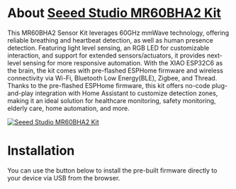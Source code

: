 # About [Seeed Studio MR60BHA2 Kit](https://www.seeedstudio.com/MR60BHA2-60GHz-mmWave-Sensor-Breathing-and-Heartbeat-Module-p-5945.html)

This MR60BHA2 Sensor Kit leverages 60GHz mmWave technology, offering reliable breathing and heartbeat detection, as well as human presence detection. Featuring light level sensing, an RGB LED for customizable interaction, and support for extended sensors/actuators, it provides next-level sensing for more responsive automation. With the XIAO ESP32C6 as the brain, the kit comes with pre-flashed ESPHome firmware and wireless connectivity via Wi-Fi, Bluetooth Low Energy(BLE), Zigbee, and Thread. Thanks to the pre-flashed ESPHome firmware, this kit offers no-code plug-and-play integration with Home Assistant to customize detection zones, making it an ideal solution for healthcare monitoring, safety monitoring, elderly care, home automation, and more.

[![Seeed Studio MR60BHA2 Kit](https://files.seeedstudio.com/wiki/mmwave-for-xiao/mr60/2-mmWave-45font.jpg)](https://www.seeedstudio.com/MR60BHA2-60GHz-mmWave-Sensor-Breathing-and-Heartbeat-Module-p-5945.html)

# Installation

You can use the button below to install the pre-built firmware directly to your device via USB from the browser.

<esp-web-install-button manifest="./firmware/seeedstudio-mr60bha2-kit.manifest.json"></esp-web-install-button>

<script type="module" src="https://unpkg.com/esp-web-tools@9/dist/web/install-button.js?module"></script>
